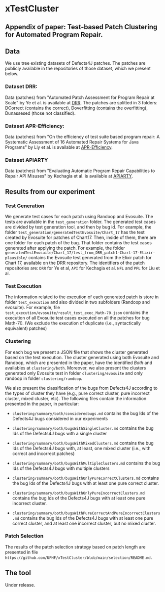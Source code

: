 # xTestCluster 

## Appendix of paper: Test-based Patch Clustering for Automated Program Repair.


## Data

We use tree existing datasets of Defects4J patches.
The patches are publicly available in the repositories of  those dataset, which we present below.

### Dataset DRR:


Data (patches) from "Automated Patch Assessment for Program Repair at Scale" by Ye et al. is available at [DRR](https://github.com/KTH/drr).
The patches are splitted in 3 folders: DCorrect (contains the correct), Doverfitting (contains the overfitting), Dunassesed (those not classified). 


### Dataset APR-Efficiency: 

Data (patches) from "On the efficiency of test suite based program repair: A Systematic Assessment of 16 Automated Repair Systems for Java Programs" by Liy et al. is available at [APR-Efficiency](https://github.com/SerVal-DTF/APR-Efficiency).


### Dataset APIARTY

Data (patches) from "Evaluating Automatic Program Repair Capabilities to Repair API Misuses" by Kechagia et al. is available at [APIARTY](https://github.com/SOLAR-group/APIARTy).


## Results from our experiment

### Test Generation

We generate test cases for each patch using Randoop and Evosuite.
The tests are available in the `test_generation` folder.
The generated test cases are divided by test generation tool, and then by bug id. 
For example, the folder `test_generation/generatedTestEvosuite/Chart_17` has the test created by Evosuite for patches of Chart17.
Then, inside of them, there are one folder for each patch of the bug. That folder contains the test cases generated after applying the patch.
For example, the folder `generatedTestEvosuite/Chart_17/test_from_DRR_patch1-Chart-17-Elixir-plausible/` contains the Evosuite test generated from the Elixir patch for Chart 17, available on the DRR repository.
The identifiers of the patch repositories are: `DRR` for Ye et al, `API` for Kechagia et al.  `NFL` and `PFL` for Liu et al.


### Test Execution

The information related to the execution of each generated patch is store in folder `test_execution` and also divided in two subfolders (Randoop and evosuite). 
For example, file `test_execution/evosuite/result_test_exec_Math-70.json` contains the execution of all Evosuite test cases executed on all the patches for bug Math-70. (We exclude the execution of duplicate (i.e., syntactically equivalent) patches)

### Clustering

For each bug we present a JSON file that shows the cluster generated based on the test execution.
The cluster generated using both Evosuite and Randoop, which are presented in the paper, have the identified *Both* and availables at `clustering/both`.
Moreover, we also present the clusters generated only Evosuite test in folder `clustering/evosuite` and only randoop in folder `clustering/randoop`.

We also present the classification of the bugs from Defects4J according to the types of cluster they have (e.g., pure correct cluster, pure incorrect cluster, mixed cluster, etc).
The following files contain the information presented in the paper, in particular:

* `clustering/summary/both/consideredbugs.md` contains the bug Ids of the Defects4J bugs considered in our experiments
* `clustering/summary/both/bugsWithSingleCluster.md` contains the bug Ids of the Defects4J bugs with a single cluster

* `clustering/summary/both/bugsWithMixedClusters.md` contains the bug Ids of the Defects4J bugs with, at least, one mixed cluster (i.e., with correct and incorrect patches)

* `clustering/summary/both/bugsWithMultipleClusters.md` contains the bug Ids of the Defects4J bugs with multiple clusters

* `clustering/summary/both/bugsWithOnlyPureCorrectClusters.md` contains the bug Ids of the Defects4J bugs with at least one pure correct cluster.

* `clustering/summary/both/bugsWithOnlyPureIncorrectClusters.md` contains the bug Ids of the Defects4J bugs with at least one pure incorrect cluster.

* `clustering/summary/both/bugsWithPureCorrectAndPureIncorrectClusters.md` contains the bug Ids of the Defects4J bugs with at least one pure correct cluster, and at least one incorrect cluster, but no mixed cluster.

### Patch Selection

The results of the patch selection strategy based on patch length are presented in file `https://github.com/UPHF/xTestCluster/blob/main/selection/README.md`.



## The tool

Under release.
